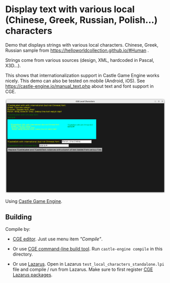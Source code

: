 # Display text with various local (Chinese, Greek, Russian, Polish...) characters

Demo that displays strings with various local characters.
Chinese, Greek, Russian sample from https://helloworldcollection.github.io/#Human .

Strings come from various sources (design, XML, hardcoded in Pascal, X3D...).

This shows that internationalization support in Castle Game Engine works nicely.
This demo can also be tested on mobile (Android, iOS).
See https://castle-engine.io/manual_text.php about text and font support in CGE.

![Screenshot](screenshot.png)

Using [Castle Game Engine](https://castle-engine.io/).

## Building

Compile by:

- [CGE editor](https://castle-engine.io/manual_editor.php). Just use menu item _"Compile"_.

- Or use [CGE command-line build tool](https://castle-engine.io/build_tool). Run `castle-engine compile` in this directory.

- Or use [Lazarus](https://www.lazarus-ide.org/). Open in Lazarus `test_local_characters_standalone.lpi` file and compile / run from Lazarus. Make sure to first register [CGE Lazarus packages](https://castle-engine.io/documentation.php).
